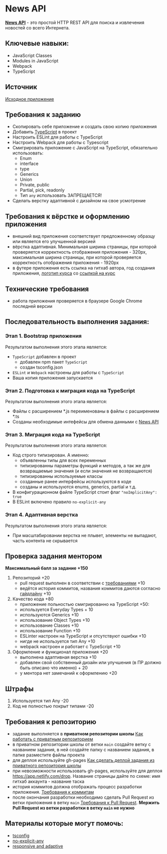 # News API

**[News API](https://newsapi.org/)** - это простой HTTP REST API для поиска и извлечения новостей со всего Интернета.

## Ключевые навыки:

- JavaScript Classes
- Modules in JavaScript
- Webpack
- TypeScript

## Источник

[Исходное приложение](https://github.com/Pulya10c/news-JS)

## Требования к заданию

- Скопировать себе приложение и создать свою копию приложения
- Добавить [TypeScript](https://www.typescriptlang.org/) в проект
- Настроить ESLint для работы с TypeScript
- Настроить Webpack для работы с Typescript
- Смигрировать приложение с JavaScript на TypeScript, обязательно использовать:
  - Enum
  - interface
  - type
  - Generics
  - Union
  - Private, public
  - Partial, pick, readonly
  - Тип `any` использовать ЗАПРЕЩАЕТСЯ!
- Сделать верстку адаптивной с дизайном на свое усмотрение

## Требования к вёрстке и оформлению приложения

- внешний вид приложения соответствует предложенному образцу или является его улучшенной версией
- вёрстка адаптивная. Минимальная ширина страницы, при которой проверяется корректность отображения приложения - 320рх, максимальная ширина страницы, при которой проверяется корректность отображения приложения - 1920рх
- в футере приложения есть ссылка на гитхаб автора, год создания приложения, [логотип курса](https://rs.school/images/rs_school_js.svg) со [ссылкой на курс](https://rs.school/js/)

## Технические требования

- работа приложения проверяется в браузере Google Chrome последней версии

## Последовательность выполнения задания:

### Этап 1. Bootstrap приложения
Результатом выполнения этого этапа является: 
- `TypeScript` добавлен в проект
   - добавлен npm пакет `TypeScript`
   - создан tsconfig.json
- `ESLint` и `Webpack` настроены для работы с `TypeScript`
- Ваша копия приложения запускается

### Этап 2. Подготовка к миграция кода на TypeScript
Результатом выполнения этого этапа является:
- Файлы с расширением *.js переименованы в файлы с расширением *.ts
- Созданы необходимые интефейсы для обмена данными c [News API](https://newsapi.org/)


### Этап 3. Миграция кода на TypeScript
Результатом выполнения этого этапа является:
- Код строго типизирован. А именно:
   - объявленны типы для всех переменных
   - типизированны параметры функций и методов, а так же для возвращаемые значения (и если значения не возвращаются)
   - типизированны используемые классы
   - созданные ранее интерфейсы используются в коде
   - созданы и используются enums, generics, partial и т.д.
- В конфигурационном файле TypeScript стоит флаг `"noImplicitAny": true`
- В ESLint включено правило `no-explicit-any`

### Этап 4. Адаптивная верстка
Результатом выполнения этого этапа является:
- При масштабировании верстка не плывет, элементы не выпадают, часть контента не скрывается 

## Проверка задания ментором

**Максимальный балл за задание +150**

1. Репозиторий +20
   - pull request выполнен в соответствии с [требованиями](https://docs.rs.school/#/pull-request-review-process?id=Требования-к-pull-request-pr) +10
   - ведётся история коммитов, названия коммитов даются согласно [гайдлайну](https://docs.rs.school/#/git-convention) +10
2. Качество кода +80
   - приложение польностью смигрированно на TypeScript +50:
   - используется Everyday Types + 10
   - используются Generics +10
   - использование Object Types +10
   - использование Classes +10
   - использование Function +10
   - ESLinter настроен на TypeScript и отсутствуют ошибки +10
   - нигде не используется тип Any +10
   - webpack настроен и работает с TypeScript +10
3. Оформление и функционал приложения +20
   - выполнена адаптивная верстка +10
   - добавлен свой собственный дизайн или улучшения (в ПР должно быть описано что именно) + 20
   - у ментора нет замечаний к оформлению +20

## Штрафы

1. Используется тип Any -20
2. Код не полностью покрыт типами -20

## Требования к репозиторию

- задание выполняется в **приватном репозитории школы** [Как работать с приватным репозиторием](https://docs.rs.school/#/private-repository?id=Как-работать-с-приватным-репозиторием)
- в приватном репозитории школы от ветки `main` создайте ветку с названием задания, в ней создайте папку с названием задания, в папке разместите файлы проекта
- для деплоя используйте gh-pages [Как сделать деплой задания из приватного репозитория школы](https://docs.rs.school/#/private-repository?id=Как-сделать-деплой-задания-из-приватного-репозитория-школы)
- при невозможности использовать gh-pages, используйте для деплоя https://app.netlify.com/drop. Название страницы дайте по схеме: имя гитхаб аккаунта - название таска
- история коммитов должна отображать процесс разработки приложения. [Требования к коммитам](https://docs.rs.school/#/git-convention?id=Требования-к-именам-коммитов)
- после окончания разработки необходимо сделать Pull Request из ветки приложения в ветку `main` [Требования к Pull Request](https://docs.rs.school/#/pull-request-review-process?id=Требования-к-pull-request-pr). **Мержить Pull Request из ветки разработки в ветку `main` не нужно**

## Материалы которые могут помочь:
- [tsconfig](https://habr.com/ru/post/557738/)
- [no-explicit-any](https://github.com/typescript-eslint/typescript-eslint/blob/master/packages/eslint-plugin/docs/rules/no-explicit-any.md)
- [responsive and adaptive](https://css-tricks.com/the-difference-between-responsive-and-adaptive-design/)